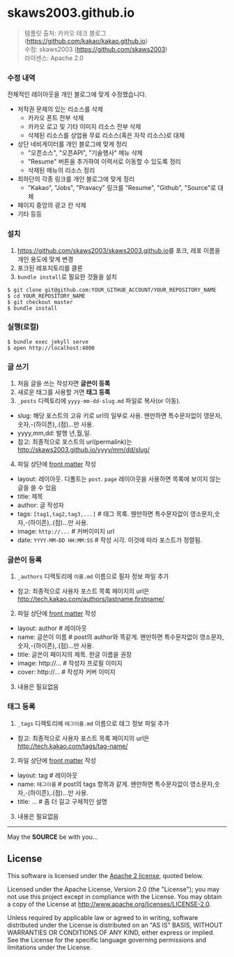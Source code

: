 # skaws2003.github.io

> 템플릿 출처: 카카오 테크 블로그 (https://github.com/kakao/kakao.github.io)  
> 수정: skaws2003 (https://github.com/skaws2003)  
> 라이센스: Apache 2.0


### 수정 내역
전체적인 레이아웃을 개인 블로그에 맞게 수정했습니다.
* 저작권 문제의 있는 리소스를 삭제
  * 카카오 폰트 전부 삭제
  * 카카오 로고 및 기타 이미지 리소스 전부 삭제
  * 삭제된 리소스를 상업용 무료 리소스(혹은 자작 리소스)로 대체
* 상단 네비게이터를 개인 블로그에 맞게 정리 
  * "오픈소스", "오픈API", "기술행사" 메뉴 삭제
  * "Resume" 버튼을 추가하여 이력서로 이동할 수 있도록 정리
  * 삭제된 메뉴의 리소스 정리
* 최하단의 각종 링크를 개인 블로그에 맞게 정리
  * "Kakao", "Jobs", "Pravacy" 링크를 "Resume", "Github", "Source"로 대체
* 페이지 중앙의 광고 칸 삭제
* 기타 등등


### 설치

1. <https://github.com/skaws2003/skaws2003.github.io>를 포크, 레포 이름을 개인 용도에 맞게 변경
2. 포크된 레포지토리를 클론
3. `bundle install`로 필요한 것들을 설치

```console
$ git clone git@github.com:YOUR_GITHUB_ACCOUNT/YOUR_REPOSITORY_NAME
$ cd YOUR_REPOSITORY_NAME
$ git checkout master
$ bundle install
```


### 실행(로컬)

```
$ bundle exec jekyll serve
$ open http://localhost:4000
```


### 글 쓰기

1. 처음 글을 쓰는 작성자면 **글쓴이 등록**
2. 새로운 태그를 사용할 거면 **태그 등록**
3. `_posts` 디렉토리에 `yyyy-mm-dd-slug.md` 파일로 복사(or 이동).
 - slug: 해당 포스트의 고유 키로 url의 일부로 사용. 왠만하면 특수문자없이 영문자,숫자,-(하이픈),.(점)...만 사용.
 - yyyy,mm,dd: 발행 년,월,일.
 - 참고: 최종적으로 포스트의 url(permalink)는 http://skaws2003.github.io/yyyy/mm/dd/slug/
4. 파일 상단에 [front matter] 작성
 - layout: 레이아웃. 디폴트는 `post`. `page` 레이아웃을 사용하면 목록에 보이지 않는 글을 쓸 수 있음
 - title: 제목
 - author: 글 작성자
 - tags: `[tag1,tag2,tag3,...]` # 태그 목록. 웬만하면 특수문자없이 영소문자,숫자,-(하이픈),.(점)...만 사용.
 - image: `http://...` # 커버이미지 url
 - date: `YYYY-MM-DD HH:MM:SS` # 작성 시각. 이것에 따라 포스트가 정렬됨.


### 글쓴이 등록

1. `_authors` 디렉토리에 `이름.md` 이름으로 필자 정보 파일 추가
  - 참고: 최종적으로 사용자 포스트 목록 페이지의 url은 http://tech.kakao.com/authors/lastname.firstname/
2. 파일 상단에 [front matter] 작성
 - layout: author # 레이아웃
 - name: 글쓴이 이름 # post의 author와 똑같게. 왠만하면 특수문자없이 영소문자,숫자,-(하이픈),.(점)...만 사용.
 - title: 글쓴이 페이지의 제목. 한글 이름을 권장
 - image: http://... # 작성자 프로필 이미지
 - cover: http://... # 작성자 커버 이미지
3. 내용은 필요없음


### 태그 등록

1. `_tags` 디렉토리에 `태그이름.md` 이름으로 태그 정보 파일 추가
 - 참고: 최종적으로 사용자 포스트 목록 페이지의 url은 http://tech.kakao.com/tags/tag-name/
2. 파일 상단에 [front matter] 작성
 - layout: tag # 레이아웃
 - name: `태그이름` # post의 tags 항목과 같게. 왠만하면 특수문자없이 영소문자,숫자,-(하이픈),.(점)...만 사용.
 - title: ... # 좀 더 길고 구체적인 설명
3. 내용은 필요없음

---

May the **SOURCE** be with you...

[GitHub Pages]: https://pages.github.com
[Jekyll]: https://jekyllrb.com
[front matter]: https://jekyllrb.com/docs/frontmatter/
[gfm]: https://guides.github.com/features/mastering-markdown/
[kramdown]: http://kramdown.gettalong.org
[rouge]: http://rouge.jneen.net


## License

This software is licensed under the [Apache 2 license](LICENSE.txt), quoted below.

Licensed under the Apache License, Version 2.0 (the "License"); you may not use this project except in compliance with the License. You may obtain a copy of the License at http://www.apache.org/licenses/LICENSE-2.0.

Unless required by applicable law or agreed to in writing, software distributed under the License is distributed on an "AS IS" BASIS, WITHOUT WARRANTIES OR CONDITIONS OF ANY KIND, either express or implied. See the License for the specific language governing permissions and limitations under the License.
